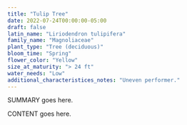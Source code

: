 ```yaml
---
title: "Tulip Tree"
date: 2022-07-24T00:00:00-05:00
draft: false
latin_name: "Liriodendron tulipifera"
family_name: "Magnoliaceae"
plant_type: "Tree (deciduous)"
bloom_time: "Spring"
flower_color: "Yellow"
size_at_maturity: "> 24 ft"
water_needs: "Low"
additional_characteristices_notes: "Uneven performer."
---
```


SUMMARY goes here.

<!--more-->

CONTENT goes here.
